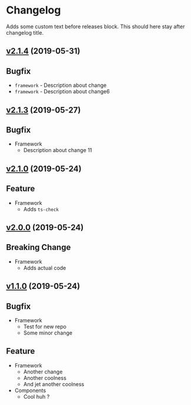 # Changelog

Adds some custom text before releases block.
This should here stay after changelog title.

## [v2.1.4](https://github.com/Marcisbee/release-bot/compare/v2.1.3...v2.1.4) (2019-05-31)
## Bugfix
- `framework` - Description about change
- `framework` - Description about change6

## [v2.1.3](https://github.com/Marcisbee/release-bot/compare/v2.1.2...v2.1.3) (2019-05-27)
## Bugfix
- Framework
  - Description about change 11

## [v2.1.0](https://github.com/Marcisbee/release-bot/compare/v2.0.0...v2.1.0) (2019-05-24)
## Feature
- Framework
  - Adds `ts-check`

## [v2.0.0](https://github.com/Marcisbee/release-bot/compare/v1.1.0...v2.0.0) (2019-05-24)
## Breaking Change
- Framework
  - Adds actual code

## [v1.1.0](https://github.com/Marcisbee/release-bot/compare/master@{1day}...v1.1.0) (2019-05-24)
## Bugfix
- Framework
  - Test for new repo
  - Some minor change

## Feature
- Framework
  - Another change
  - Another coolness
  - And jet another coolness
- Components
  - Cool huh ?
